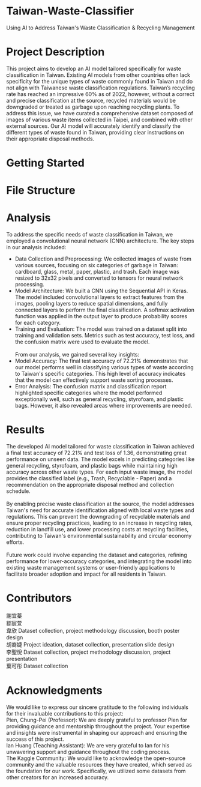 # Taiwan-Waste-Classifier
Using AI to Address Taiwan's Waste Classification &amp; Recycling Management

# Project Description
This project aims to develop an AI model tailored specifically for waste classification in Taiwan. Existing AI models from other countries often lack specificity for the unique types of waste commonly found in Taiwan and do not align with Taiwanese waste classification regulations. Taiwan’s recycling rate has reached an impressive 60% as of 2022, however, without a correct and precise classification at the source, recycled materials would be downgraded or treated as garbage upon reaching recycling plants. 
To address this issue, we have curated a comprehensive dataset composed of images of various waste items collected in Taipei, and combined with other external sources. Our AI model will accurately identify and classify the different types of waste found in Taiwan, providing clear instructions on their appropriate disposal methods.

# Getting Started




# File Structure




# Analysis
To address the specific needs of waste classification in Taiwan, we employed a convolutional neural network (CNN) architecture. The key steps in our analysis included:<br/>
* Data Collection and Preprocessing: We collected images of waste from various sources, focusing on six categories of garbage in Taiwan: cardboard, glass, metal, paper, plastic, and trash. Each image was resized to 32x32 pixels and converted to tensors for neural network processing.<br/>
* Model Architecture: We built a CNN using the Sequential API in Keras. The model included convolutional layers to extract features from the images, pooling layers to reduce spatial dimensions, and fully connected layers to perform the final classification. A softmax activation function was applied in the output layer to produce probability scores for each category.<br/>
* Training and Evaluation: The model was trained on a dataset split into training and validation sets. Metrics such as test accuracy, test loss, and the confusion matrix were used to evaluate the model.<br/><br/>
From our analysis, we gained several key insights:<br/>
* Model Accuracy: The final test accuracy of 72.21% demonstrates that our model performs well in classifying various types of waste according to Taiwan's specific categories. This high level of accuracy indicates that the model can effectively support waste sorting processes.<br/>
* Error Analysis: The confusion matrix and classification report highlighted specific categories where the model performed exceptionally well, such as general recycling, styrofoam, and plastic bags. However, it also revealed areas where improvements are needed.<br/>

# Results
The developed AI model tailored for waste classification in Taiwan achieved a final test accuracy of 72.21% and test loss of 1.36, demonstrating great performance on unseen data. The model excels in predicting categories like general recycling, styrofoam, and plastic bags while maintaining high accuracy across other waste types. For each input waste image, the model provides the classified label (e.g., Trash, Recyclable - Paper) and a recommendation on the appropriate disposal method and collection schedule.<br/><br/>
By enabling precise waste classification at the source, the model addresses Taiwan's need for accurate identification aligned with local waste types and regulations. This can prevent the downgrading of recyclable materials and ensure proper recycling practices, leading to an increase in recycling rates, reduction in landfill use, and lower processing costs at recycling facilities, contributing to Taiwan's environmental sustainability and circular economy efforts.<br/><br/>
Future work could involve expanding the dataset and categories, refining performance for lower-accuracy categories, and integrating the model into existing waste management systems or user-friendly applications to facilitate broader adoption and impact for all residents in Taiwan. 

# Contributors
謝宜蓁 <br/>
鄒宸萱 <br/>
韋欣 Dataset collection, project methodology discussion, booth poster design <br/>
胡裔婕 Project ideation, dataset collection, presentation slide design <br/>
李聖悅 Dataset collection, project methodology discussion, project presentation <br/>
葉可彤 Dataset collection <br/>

# Acknowledgments
We would like to express our sincere gratitude to the following individuals for their invaluable contributions to this project:<br/>
Pien, Chung-Pei (Professor): We are deeply grateful to professor Pien for providing guidance and mentorship throughout the project. Your expertise and insights were instrumental in shaping our approach and ensuring the success of this project.<br/>
Ian Huang (Teaching Assistant): We are very grateful to Ian for his unwavering support and guidance throughout the coding process. <br/>
The Kaggle Community: We would like to acknowledge the open-source community and the valuable resources they have created, which served as the foundation for our work. Specifically, we utilized some datasets from other creators for an increased accuracy. 
